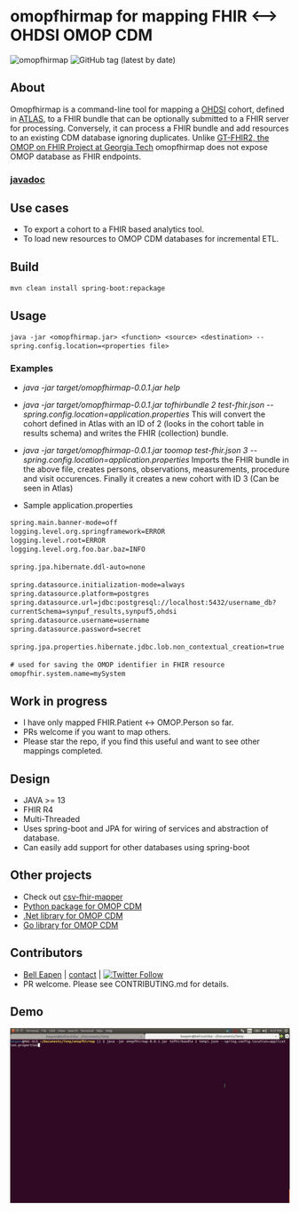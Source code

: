 # omopfhirmap for mapping FHIR <--> OHDSI OMOP CDM

![omopfhirmap](https://forthebadge.com/images/badges/made-with-java.svg)
![GitHub tag (latest by date)](https://img.shields.io/github/v/tag/E-Health/omopfhirmap)


## About

Omopfhirmap is a command-line tool for mapping a [OHDSI](https://www.ohdsi.org/) cohort, defined in [ATLAS](http://www.ohdsi.org/web/atlas/), to a FHIR bundle that can be optionally submitted to a FHIR server for processing. Conversely, it can process a FHIR bundle and add resources to an existing CDM database ignoring duplicates. Unlike [GT-FHIR2, the OMOP on FHIR Project at Georgia Tech](http://omoponfhir.org/) omopfhirmap does not expose OMOP database as FHIR endpoints. 

### [javadoc](https://e-health.github.io/omopfhirmap/index.html)

## Use cases

* To export a cohort to a FHIR based analytics tool.
* To load new resources to OMOP CDM databases for incremental ETL.

## Build

```
mvn clean install spring-boot:repackage

```

## Usage


```shell script
java -jar <omopfhirmap.jar> <function> <source> <destination> --spring.config.location=<properties file>
```
### Examples
* *java -jar target/omopfhirmap-0.0.1.jar help*

* *java -jar target/omopfhirmap-0.0.1.jar tofhirbundle 2 test-fhir.json --spring.config.location=application.properties*
This will convert the cohort defined in Atlas with an ID of 2 
(looks in the cohort table in results schema) and writes the FHIR (collection) bundle.

* *java -jar target/omopfhirmap-0.0.1.jar toomop test-fhir.json 3 --spring.config.location=application.properties*
Imports the FHIR bundle in the above file, creates persons, 
observations, measurements, procedure and visit occurences. 
Finally it creates a new cohort with ID 3 (Can be seen in Atlas)

* Sample application.properties

```
spring.main.banner-mode=off
logging.level.org.springframework=ERROR
logging.level.root=ERROR
logging.level.org.foo.bar.baz=INFO

spring.jpa.hibernate.ddl-auto=none

spring.datasource.initialization-mode=always
spring.datasource.platform=postgres
spring.datasource.url=jdbc:postgresql://localhost:5432/username_db?currentSchema=synpuf_results,synpuf5,ohdsi
spring.datasource.username=username
spring.datasource.password=secret

spring.jpa.properties.hibernate.jdbc.lob.non_contextual_creation=true

# used for saving the OMOP identifier in FHIR resource
omopfhir.system.name=mySystem
```
## Work in progress

* I have only mapped FHIR.Patient <-> OMOP.Person so far.
* PRs welcome if you want to map others.
* Please star the repo, if you find this useful and want to see other mappings completed.

## Design

* JAVA >= 13
* FHIR R4
* Multi-Threaded
* Uses spring-boot and JPA for wiring of services and abstraction of database.
* Can easily add support for other databases using spring-boot

## Other projects

* Check out [csv-fhir-mapper](https://github.com/E-Health/goscar-export)
* [Python package for OMOP CDM](https://github.com/dermatologist/pyomop)
* [.Net library for OMOP CDM](https://github.com/dermatologist/omopcdm-dot-net)
* [Go library for OMOP CDM](https://github.com/E-Health/gocdm)

## Contributors

* [Bell Eapen](https://nuchange.ca) | [contact](https://nuchange.ca/contact) | [![Twitter Follow](https://img.shields.io/twitter/follow/beapen?style=social)](https://twitter.com/beapen)
* PR welcome. Please see CONTRIBUTING.md for details.

## Demo

[![omopfhirmap](https://github.com/E-Health/omopfhirmap/blob/develop/notes/omopfhirmap.gif)](https://github.com/E-Health/omopfhirmap/blob/develop/notes/omopfhirmap.gif)
